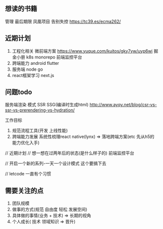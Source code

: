 
## 想读的书籍
管理
  最后期限
  凤凰项目
  告别失控
 https://tc39.es/ecma262/ 


## 近期计划
1. 工程化相关 
   微前端方案 https://www.yuque.com/kuitos/gky7yw/uyp6wi 掘金小册
   k8s
   monorepo
   前端监控平台
2. 跨端能力
   android
   flutter
3. 服务端
    node
    go
4. react框架学习
   next.js

## 问题todo
服务端渲染 模式 SSR   SSG(编译时生成html) 
http://www.ayqy.net/blog/csr-vs-ssr-vs-prerendering-vs-hydration/



工作目标
1. 规范流程工具(开发 上线性能)
2. 跨端能力发展  系统性梳理react native(lynx) => 落地跨端方案(etc  先从h5的能力优化入手)


// 近期计划
// 想一想在过两年后的状态(是什么样子的)
前端监控平台

// 开启一个新的系列-一天一个设计模式 这个要搞下去


// letcode 一直有个习惯


## 需要关注的点

1. 团队规模
2. 做事的方式(规范 自由度 轻松 发展空间)
3. 具体做的事情(业务 + 技术) => 长期的视角
4. 个人成长( 技术 领域知识  => 晋升) 





























